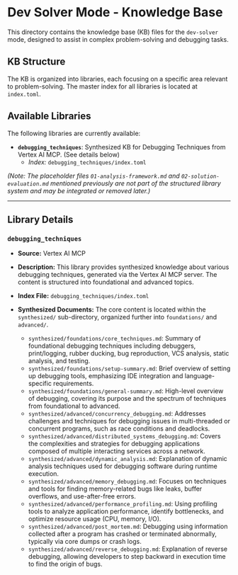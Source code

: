 # Dev Solver Mode - Knowledge Base

This directory contains the knowledge base (KB) files for the `dev-solver` mode, designed to assist in complex problem-solving and debugging tasks.

## KB Structure

The KB is organized into libraries, each focusing on a specific area relevant to problem-solving. The master index for all libraries is located at `index.toml`.

## Available Libraries

The following libraries are currently available:

*   **`debugging_techniques`**: Synthesized KB for Debugging Techniques from Vertex AI MCP. (See details below)
    *   *Index:* `debugging_techniques/index.toml`

*(Note: The placeholder files `01-analysis-framework.md` and `02-solution-evaluation.md` mentioned previously are not part of the structured library system and may be integrated or removed later.)*

---

## Library Details

### `debugging_techniques`

*   **Source:** Vertex AI MCP
*   **Description:** This library provides synthesized knowledge about various debugging techniques, generated via the Vertex AI MCP server. The content is structured into foundational and advanced topics.
*   **Index File:** `debugging_techniques/index.toml`
*   **Synthesized Documents:** The core content is located within the `synthesized/` sub-directory, organized further into `foundations/` and `advanced/`.

    *   `synthesized/foundations/core_techniques.md`: Summary of foundational debugging techniques including debuggers, print/logging, rubber ducking, bug reproduction, VCS analysis, static analysis, and testing.
    *   `synthesized/foundations/setup-summary.md`: Brief overview of setting up debugging tools, emphasizing IDE integration and language-specific requirements.
    *   `synthesized/foundations/general-summary.md`: High-level overview of debugging, covering its purpose and the spectrum of techniques from foundational to advanced.
    *   `synthesized/advanced/concurrency_debugging.md`: Addresses challenges and techniques for debugging issues in multi-threaded or concurrent programs, such as race conditions and deadlocks.
    *   `synthesized/advanced/distributed_systems_debugging.md`: Covers the complexities and strategies for debugging applications composed of multiple interacting services across a network.
    *   `synthesized/advanced/dynamic_analysis.md`: Explanation of dynamic analysis techniques used for debugging software during runtime execution.
    *   `synthesized/advanced/memory_debugging.md`: Focuses on techniques and tools for finding memory-related bugs like leaks, buffer overflows, and use-after-free errors.
    *   `synthesized/advanced/performance_profiling.md`: Using profiling tools to analyze application performance, identify bottlenecks, and optimize resource usage (CPU, memory, I/O).
    *   `synthesized/advanced/post_mortem.md`: Debugging using information collected after a program has crashed or terminated abnormally, typically via core dumps or crash logs.
    *   `synthesized/advanced/reverse_debugging.md`: Explanation of reverse debugging, allowing developers to step backward in execution time to find the origin of bugs.
